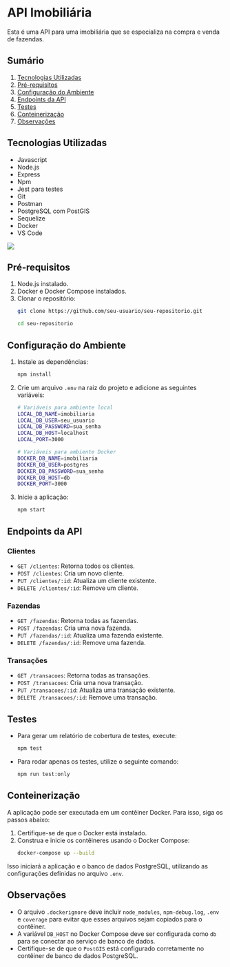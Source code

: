# API Imobiliária

Esta é uma API para uma imobiliária que se especializa na compra e venda de fazendas.

## Sumário
1. [Tecnologias Utilizadas](#tecnologias-utilizadas)
2. [Pré-requisitos](#pré-requisitos)
3. [Configuração do Ambiente](#configuração-do-ambiente)
4. [Endpoints da API](#endpoints-da-api)
5. [Testes](#testes)
6. [Conteinerização](#conteinerização)
7. [Observações](#observações)

## Tecnologias Utilizadas

- Javascript
- Node.js
- Express
- Npm
- Jest para testes
- Git
- Postman
- PostgreSQL com PostGIS
- Sequelize
- Docker
- VS Code

<img src="https://skillicons.dev/icons?i=javascript,nodejs,express,npm,jest,git,postman,postgres,sequelize,docker,vscode" /><br>

## Pré-requisitos

1. Node.js instalado.
2. Docker e Docker Compose instalados.
3. Clonar o repositório: 
    ```bash
    git clone https://github.com/seu-usuario/seu-repositorio.git

    cd seu-repositorio
    ```

## Configuração do Ambiente

1. Instale as dependências:
     ```bash
     npm install
     ```
2. Crie um arquivo `.env` na raiz do projeto e adicione as seguintes variáveis:
     ```sh
     # Variáveis para ambiente local
     LOCAL_DB_NAME=imobiliaria
     LOCAL_DB_USER=seu_usuario
     LOCAL_DB_PASSWORD=sua_senha
     LOCAL_DB_HOST=localhost
     LOCAL_PORT=3000

     # Variáveis para ambiente Docker
     DOCKER_DB_NAME=imobiliaria
     DOCKER_DB_USER=postgres
     DOCKER_DB_PASSWORD=sua_senha
     DOCKER_DB_HOST=db
     DOCKER_PORT=3000
     ```
3. Inicie a aplicação:
     ```bash
     npm start
     ```

## Endpoints da API

### Clientes
- `GET /clientes`: Retorna todos os clientes.
- `POST /clientes`: Cria um novo cliente.
- `PUT /clientes/:id`: Atualiza um cliente existente.
- `DELETE /clientes/:id`: Remove um cliente.

### Fazendas
- `GET /fazendas`: Retorna todas as fazendas.
- `POST /fazendas`: Cria uma nova fazenda.
- `PUT /fazendas/:id`: Atualiza uma fazenda existente.
- `DELETE /fazendas/:id`: Remove uma fazenda.

### Transações
- `GET /transacoes`: Retorna todas as transações.
- `POST /transacoes`: Cria uma nova transação.
- `PUT /transacoes/:id`: Atualiza uma transação existente.
- `DELETE /transacoes/:id`: Remove uma transação.

## Testes

- Para gerar um relatório de cobertura de testes, execute:
     ```bash
     npm test
     ```

- Para rodar apenas os testes, utilize o seguinte comando:
     ```bash
     npm run test:only
     ```

## Conteinerização

A aplicação pode ser executada em um contêiner Docker. Para isso, siga os passos abaixo:

1. Certifique-se de que o Docker está instalado.
2. Construa e inicie os contêineres usando o Docker Compose:
     ```sh
     docker-compose up --build
     ```

Isso iniciará a aplicação e o banco de dados PostgreSQL, utilizando as configurações definidas no arquivo `.env`.

## Observações

- O arquivo `.dockerignore` deve incluir `node_modules`, `npm-debug.log`, `.env` e `coverage` para evitar que esses arquivos sejam copiados para o contêiner.
- A variável `DB_HOST` no Docker Compose deve ser configurada como `db` para se conectar ao serviço de banco de dados.
- Certifique-se de que o `PostGIS` está configurado corretamente no contêiner de banco de dados PostgreSQL.
